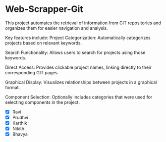 # Web-Scrapper-Git

This project automates the retrieval of information from GIT repositories and organizes them for easier navigation and analysis.

Key features include: Project Categorization: Automatically categorizes projects based on relevant keywords.

Search Functionality: Allows users to search for projects using those keywords.

Direct Access: Provides clickable project names, linking directly to their corresponding GIT pages.

Graphical Display: Visualizes relationships between projects in a graphical format.

Component Selection: Optionally includes categories that were used for selecting components in the project.

- [X] Ravi
- [X] Prudhvi
- [x] Karthik
- [X] Nikith
- [X] Bhavya

